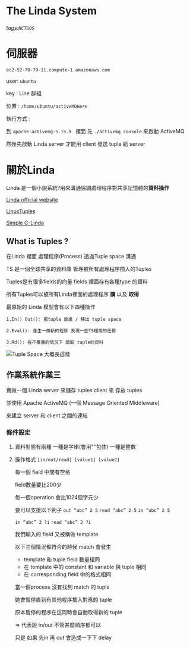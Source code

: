 The Linda System
===

###### tags:`NCTUOS`

# 伺服器
`ec2-52-70-79-11.compute-1.amazonaws.com`

user: `ubuntu`

key : Line 群組

位置 : `/home/ubuntu/activeMQHere`

執行方式 :


到 `apache-activemq-5.15.9 ` 裡面 先 `./activemq console` 來啟動 ActiveMQ

然後先啟動 Linda server 才能用 client 發送 tuple 給 server


# 關於Linda
Linda 是一個小說系統?用來溝通協調處理程序對共享記憶體的**資料操作**

[Linda official website](http://lindaspaces.com/products/linda.html)

[LinuxTuples](https://sourceforge.net/projects/linuxtuples/
)

[Simple C-Linda]( https://www.comp.nus.edu.sg/~wongwf/linda.html)

## What is Tuples ?

在Linda 裡面 處理程序(Process) 透過Tuple space 溝通

TS 是一個全球共享的資料庫 管理被所有處理程序插入的Tuples

Tuples是有很多fields的向量 fields 裡面存有各種type 的資料

所有Tuples可以被所有Linda裡面的處理程序 **讀** 以及 **取得**

最原始的 Linda 模型會有以下四種操作

    1.In() Out(): 把tuple 放進 / 移出 tuple space

    2.Eval(): 產生一個新的程序 表現一些TS裡面的任務

    3.Rd(): 在不覆蓋的情況下 讀取 tuple的資料

![Tuple Space 大概長這樣](https://i.imgur.com/3I1or6m.jpg)



## 作業系統作業三

實做一個 Linda server 來儲存 tuples client 來 存放 tuples

並使用 Apache ActiveMQ (一個 Message Oriented Middleware)

來建立 server 和 client 之間的連結

### 條件設定

1. 資料型態有兩種  一種是字串(會用""包住) 一種是整數
2. 操作格式
    `[in/out/read] [value1] [value2]`
    
    每一個 field 中間有空格 
    
    field數量要比200少
    
    每一個operation 會比1024個字元少
    
    要可以支援以下例子
    `out “abc” 2 5`
    `read “abc” 2 5`
    `in “abc” 2 5`
    
    `in “abc” 2 ?i`
    `read “abc” 2 ?i`
    
    我們輸入的 field 又被稱做 template
    
    以下三個情況都符合的時候 match 會發生
    
    *   template 和 tuple field 數量相同
    *   在 template 中的 constant 和 variable 與 tuple 相同
    *   在 corresponding field 中的格式相同

   當一個process 沒有找到 match 的 tuple 
   
   她會暫停直到有其他程序插入對應的 tuple 
   
   原本暫停的程序在這同時會自動取得新的 tuple
   
   => 代表說 in/out 不管甚麼順序都可以
   
   只是 如果 先in 再 out 會造成一下下 delay
